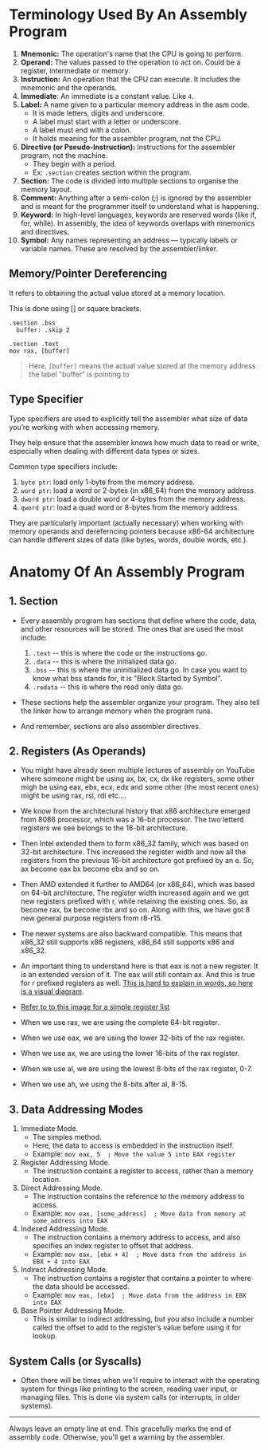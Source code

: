 # Terminology Used By An Assembly Program
1. **Mnemonic:** The operation's name that the CPU is going to perform.
2. **Operand:** The values passed to the operation to act on. Could be a register, intermediate or memory.
3. **Instruction:** An operation that the CPU can execute. It includes the mnemonic and the operands.
4. **Immediate**: An immediate is a constant value. Like `4`.
5. **Label:** A name given to a particular memory address in the asm code. 
   + It is made letters, digits and underscore. 
   + A label must start with a letter or underscore.
   + A label must end with a colon.
   + It holds meaning for the assembler program, not the CPU.
6. **Directive (or Pseudo-Instruction):** Instructions for the assembler program, not the machine. 
   + They begin with a period.
   + Ex: `.section` creates section within the program.
7. **Section:** The code is divided into multiple sections to organise the memory layout.
8. **Comment:** Anything after a semi-colon (;) is ignored by the assembler and is meant for the programmer itself to understand what is happening.
9. **Keyword:** In high-level languages, keywords are reserved words (like if, for, while). In assembly, the idea of keywords overlaps with mnemonics and directives.
10. **Symbol:** Any names representing an address — typically labels or variable names. These are resolved by the assembler/linker.

## Memory/Pointer Dereferencing
It refers to obtaining the actual value stored at a memory location.

This is done using [] or square brackets.

```
.section .bss
  buffer: .skip 2

.section .text
mov rax, [buffer]
```
> Here, `[buffer]` means the actual value stored at the memory address the label "buffer" is pointing to

## Type Specifier

Type specifiers are used to explicitly tell the assembler what size of data you’re working with when accessing memory.

They help ensure that the assembler knows how much data to read or write, especially when dealing with different data types or sizes.

Common type specifiers include:
  1. `byte ptr`: load only 1-byte from the memory address.
  2. `word ptr`: load a word or 2-bytes (in x86_64) from the memory address.
  3. `dword ptr`: load a double word or 4-bytes from the memory address.
  4. `qword ptr`: load a quad word or 8-bytes from the memory address.

They are particularly important (actually necessary) when working with memory operands and dereferncing pointers because x86-64 architecture can handle different sizes of data (like bytes, words, double words, etc.).

# Anatomy Of An Assembly Program
## 1. Section
+ Every assembly program has sections that define where the code, data, and other resources will be stored. The ones that are used the most include:
  1. `.text` -- this is where the code or the instructions go.
  2. `.data` -- this is where the initialized data go.
  3. `.bss` -- this is where the uninitialized data go. In case you want to know what bss stands for, it is "Block Started by Symbol".
  4. `.rodata` -- this is where the read only data go.

+ These sections help the assembler organize your program. They also tell the linker how to arrange memory when the program runs.
+ And remember, sections are also assembler directives.

## 2. Registers (As Operands)
+ You might have already seen multiple lectures of assembly on YouTube where someone might be using ax, bx, cx, dx like registers, some other migh be using eax, ebx, ecx, edx and some other (the most recent ones) might be using rax, rsi, rdi etc....
+ We know from the architectural history that x86 architecture emerged from 8086 processor, which was a 16-bit processor. The two letterd registers we see belongs to the 16-bit architecture.
+ Then Intel extended them to form x86_32 family, which was based on 32-bit architecture. This increased the register width and now all the registers from the previous 16-bit architecture got prefixed by an e. So, ax become eax bx  become ebx and so on.
+ Then AMD extended it further to AMD64 (or x86_64), which was based on 64-bit architecture. The register width increased again and we get new registers prefixed with r, while retaining the existing ones. So, ax become rax, bx become rbx and so on. Along with this, we have got 8 new general purpose registers from r8-r15.
+ The newer systems are also backward compatible. This means that x86_32 still supports x86 registers, x86_64 still supports x86 and x86_32.
+ An important thing to understand here is that eax is not a new register. It is an extended version of it. The eax will still contain ax. And this is true for r prefixed registers as well. [This is hard to explain in words, so here is a visual diagram](https://miro.medium.com/v2/resize:fit:1100/format:webp/1*PSTOKsqSfpKLxrFEr2BY2Q.png).
+ [Refer to to this image for a simple register list](https://www.google.com/imgres?q=x86%2064%20rax%20register%20anatomy&imgurl=https%3A%2F%2Fwww.researchgate.net%2Fpublication%2F342043300%2Ffigure%2Ftbl1%2FAS%3A900496000827404%401591706385889%2FThe-sixteen-x86-64-general-purpose-registers-and-their-sub-registers.png&imgrefurl=https%3A%2F%2Fwww.researchgate.net%2Ffigure%2FThe-sixteen-x86-64-general-purpose-registers-and-their-sub-registers_tbl1_342043300&docid=xbGBS-ISu9YcPM&tbnid=iHb1hi27pi33ZM&vet=12ahUKEwjtu8-Zo4yNAxW7XmwGHfwTDG4QM3oECFoQAA..i&w=565&h=466&hcb=2&ved=2ahUKEwjtu8-Zo4yNAxW7XmwGHfwTDG4QM3oECFoQAA)

+ When we use rax, we are using the complete 64-bit register.
+ When we use eax, we are using the lower 32-bits of the rax register.
+ When we use ax, we are using the lower 16-bits of the rax register.
+ When we use al, we are using the lowest 8-bits of the rax register, 0-7.
+ When we use ah, we using the 8-bits after al, 8-15.

## 3. Data Addressing Modes
1. Immediate Mode.
   + The simples method.
   + Here, the data to access is embedded in the instruction itself.
   + Example: `mov eax, 5  ; Move the value 5 into EAX register`
2. Register Addressing Mode.
   + The instruction contains a register to access, rather than a memory location.
3. Direct Addressing Mode.
   + The instruction contains the reference to the memory address to access.
   + Example: `mov eax, [some_address]  ; Move data from memory at some_address into EAX`
4. Indexed Addressing Mode.
   + The instruction contains a memory address to access, and also specifies an index register to offset that address.
   + Example: `mov eax, [ebx + 4]  ; Move data from the address in EBX + 4 into EAX`
5. Indirect Addressing Mode.
   + The instruction contains a register that contains a pointer to where the data should be accessed.
   + Example: `mov eax, [ebx]  ; Move data from the address in EBX into EAX`
6. Base Pointer Addressing Mode.
   + This is similar to indirect addressing, but you also include a number called the offset to add to the register’s value before using it for lookup.

## System Calls (or Syscalls)
+ Often there will be times when we'll require to interact with the operating system for things like printing to the screen, reading user input, or managing files. This is done via system calls (or interrupts, in older systems).

----

Always leave an empty line at end. This gracefully marks the end of assembly code. Otherwise, you'll get a warning by the assembler.
